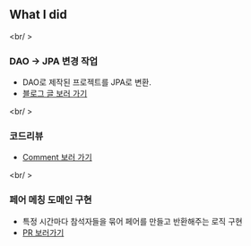 ## What I did

<br/ >

### DAO -> JPA 변경 작업

- DAO로 제작된 프로젝트를 JPA로 변환.
- [블로그 글 보러 가기](https://bperhaps.tistory.com/entry/%EB%A0%88%EA%B1%B0%EC%8B%9C-%ED%94%84%EB%A1%9C%EC%A0%9D%ED%8A%B8-DAO-%EC%97%90%EC%84%9C-JPA%EB%A1%9C-%EB%B3%80%EA%B2%BD%ED%95%98%EA%B8%B0)

<br/ >

### 코드리뷰

- [Comment 보러 가기](https://github.com/woowacourse-moltudy/15-mins-retrospective/pulls?q=is%3Apr+is%3Aclosed+commenter%3Abperhaps)

<br/ >

### 페어 메칭 도메인 구현

- 특정 시간마다 참석자들을 묶어 페어를 만들고 반환해주는 로직 구현
- [PR 보러가기](https://github.com/woowacourse-moltudy/15-mins-retrospective/pulls?q=is%3Apr+is%3Aclosed+%ED%8E%98%EC%96%B4+author%3Abperhaps+)
